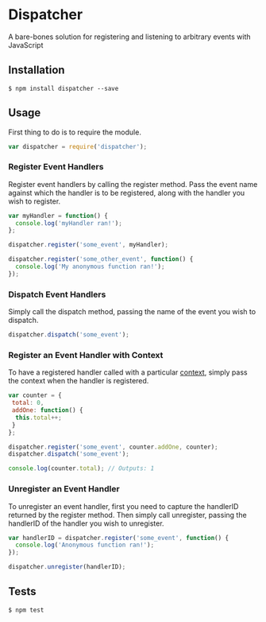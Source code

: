 # Dispatcher

A bare-bones solution for registering and listening to arbitrary events with JavaScript


## Installation

```shell
$ npm install dispatcher --save
```

## Usage

First thing to do is to require the module.

```javascript
var dispatcher = require('dispatcher');
```


### Register Event Handlers

Register event handlers by calling the register method. Pass the event name against which the handler is to be registered, along with the handler you wish to register.

```javascript
var myHandler = function() {
  console.log('myHandler ran!');
};

dispatcher.register('some_event', myHandler);

dispatcher.register('some_other_event', function() {
  console.log('My anonymous function ran!');
});
```


### Dispatch Event Handlers

Simply call the dispatch method, passing the name of the event you wish to dispatch.

```javascript
dispatcher.dispatch('some_event');
```


### Register an Event Handler with Context

To have a registered handler called with a particular [context](https://developer.mozilla.org/en-US/docs/Web/JavaScript/Reference/Operators/this "this - JavaScript | MDN"), simply pass the context when the handler is registered.

```javascript
var counter = {
 total: 0,
 addOne: function() {
  this.total++;
 }
};

dispatcher.register('some_event', counter.addOne, counter);
dispatcher.dispatch('some_event');

console.log(counter.total); // Outputs: 1
```


### Unregister an Event Handler

To unregister an event handler, first you need to capture the handlerID returned by the register method.
Then simply call unregister, passing the handlerID of the handler you wish to unregister.

```javascript
var handlerID = dispatcher.register('some_event', function() {
  console.log('Anonymous function ran!');
});

dispatcher.unregister(handlerID);
```


## Tests

```shell
$ npm test
```
